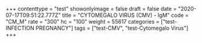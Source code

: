 +++
contenttype = "test"
showonlyimage = false
draft = false
date = "2020-07-17T09:51:22.777Z"
title = "CYTOMEGALO VIRUS (CMV) - IgM"
code = "CM_M"
rate = "300"
hc = "100"
weight = 55617
categories = ["test-INFECTION PREGNANCY"]
tags = ["test-CMV", "test-Cytomegalo Virus"]
+++

